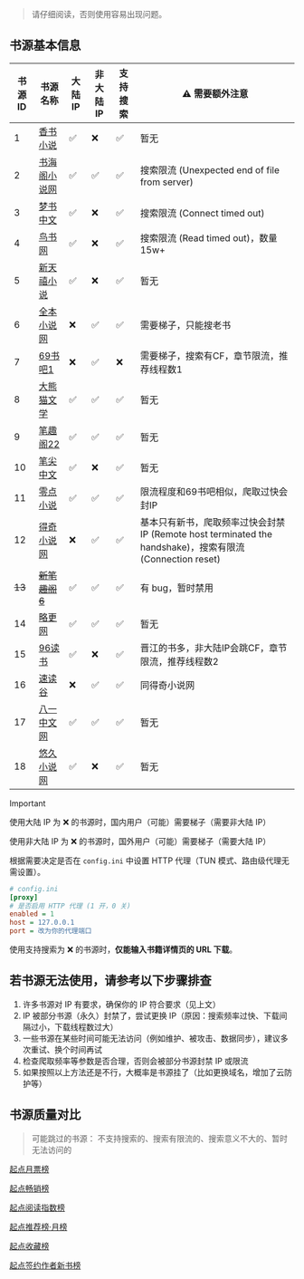 > 请仔细阅读，否则使用容易出现问题。

## 书源基本信息

| 书源 ID  | 书源名称                                 | 大陆 IP | 非大陆 IP | 支持搜索 | ⚠️ 需要额外注意                                                                          |
|--------|--------------------------------------|-------|--------|------|------------------------------------------------------------------------------------|
| 1      | [香书小说](http://www.xbiqugu.la/)       | ✅     | ❌      | ✅    | 暂无                                                                                 |
| 2      | [书海阁小说网](https://www.shuhaige.net/)  | ✅     | ✅      | ✅    | 搜索限流 (Unexpected end of file from server)                                          |
| 3      | [梦书中文](http://www.mcxs.info/)        | ✅     | ❌      | ✅    | 搜索限流 (Connect timed out)                                                           |
| 4      | [鸟书网](http://www.99xs.info/)         | ✅     | ❌      | ✅    | 搜索限流 (Read timed out)，数量15w+                                                       |
| 5      | [新天禧小说](https://www.tianxibook.com/) | ✅     | ❌      | ✅    | 暂无                                                                                 |
| 6      | [全本小说网](https://quanben5.com/)       | ❌     | ✅      | ✅    | 需要梯子，只能搜老书                                                                         |
| 7      | [69书吧1](https://www.69shuba.com/)    | ❌     | ✅      | ❌    | 需要梯子，搜索有CF，章节限流，推荐线程数1                                                             |
| 8      | [大熊猫文学](https://www.dxmwx.org/)      | ✅     | ✅      | ✅    | 暂无                                                                                 |
| 9      | [笔趣阁22](https://www.22biqu.com/)     | ✅     | ✅      | ✅    | 暂无                                                                                 |
| 10     | [笔尖中文](http://www.xbiquzw.net/)      | ✅     | ❌      | ✅    | 暂无                                                                                 |
| 11     | [零点小说](https://www.0xs.net/)         | ✅     | ✅      | ✅    | 限流程度和69书吧相似，爬取过快会封IP                                                               |
| 12     | [得奇小说网](https://www.deqixs.com/)     | ❌     | ✅      | ✅    | 基本只有新书，爬取频率过快会封禁IP (Remote host terminated the handshake)，搜索有限流 (Connection reset) |
| ~~13~~ | ~~[新笔趣阁6](https://www.xbqg06.com/)~~ | ✅     | ✅      | ✅    | 有 bug，暂时禁用                                                                         |
| 14     | [略更网](https://www.luegeng.com/)      | ✅     | ✅      | ✅    | 暂无                                                                                 |
| 15     | [96读书](https://www.96dushu.com/)     | ✅     | ❌      | ✅    | 晋江的书多，非大陆IP会跳CF，章节限流，推荐线程数2                                                        |
| 16     | [速读谷](https://www.sudugu.com/)       | ❌     | ✅      | ✅    | 同得奇小说网                                                                             |
| 17     | [八一中文网](http://www.81zwwww.com/)     | ✅     | ✅      | ✅    | 暂无                                                                                 |
| 18     | [悠久小说网](http://www.ujxsw.net/)       | ✅     | ❌      | ✅    | 暂无                                                                                 |

> [!IMPORTANT]
> 使用大陆 IP 为 ❌ 的书源时，国内用户（可能）需要梯子（需要非大陆 IP）
>
> 使用非大陆 IP 为 ❌ 的书源时，国外用户（可能）需要梯子（需要大陆 IP）
>
> 根据需要决定是否在 `config.ini` 中设置 HTTP 代理（TUN 模式、路由级代理无需设置）。

```ini
# config.ini
[proxy]
# 是否启用 HTTP 代理 (1 开，0 关)
enabled = 1
host = 127.0.0.1
port = 改为你的代理端口
```

使用支持搜索为 ❌ 的书源时，**仅能输入书籍详情页的 URL 下载**。

## 若书源无法使用，请参考以下步骤排查

1. 许多书源对 IP 有要求，确保你的 IP 符合要求（见上文）
2. IP 被部分书源（永久）封禁了，尝试更换 IP（原因：搜索频率过快、下载间隔过小，下载线程数过大）
3. 一些书源在某些时间可能无法访问（例如维护、被攻击、数据同步），建议多次重试、换个时间再试
4. 检查爬取频率等参数是否合理，否则会被部分书源封禁 IP 或限流
5. 如果按照以上方法还是不行，大概率是书源挂了（比如更换域名，增加了云防护等）

## 书源质量对比

> 可能跳过的书源： 不支持搜索的、搜索有限流的、搜索意义不大的、暂时无法访问的

[起点月票榜](qidian_rank/1-起点月票榜.md)

[起点畅销榜](qidian_rank/2-起点畅销榜.md)

[起点阅读指数榜](qidian_rank/3-起点阅读指数榜.md)

[起点推荐榜·月榜](qidian_rank/4-起点推荐榜·月榜.md)

[起点收藏榜](qidian_rank/5-起点收藏榜.md)

[起点签约作者新书榜](qidian_rank/6-起点签约作者新书榜.md)